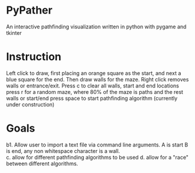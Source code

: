 # PyPather
An interactive pathfinding visualization written in python with pygame and tkinter

# Instruction
Left click to draw, first placing an orange square as the start, and next a blue square for the end.  Then draw walls for the maze. 
Right click removes walls or entrance/exit.
Press c to clear all walls, start and end locations
press r for a random maze, where 80% of the maze is paths and the rest walls or start/end
press space to start pathfinding algorithm (currently under construction)
# Goals
 b1. Allow user to import a text file via command line arguments.  A is start B is end, any non whitespace character is a wall.  
 c. allow for different pathfinding algorithms to be used
 d. allow for a "race" between different algorithms. 
